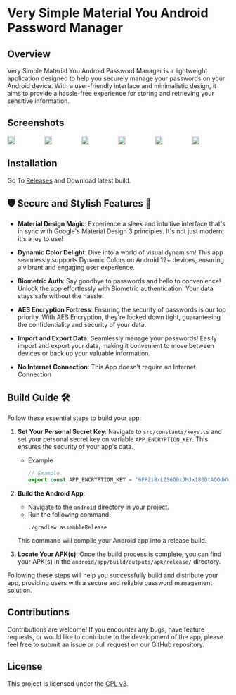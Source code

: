 # Very Simple Material You Android Password Manager

## Overview
Very Simple Material You Android Password Manager is a lightweight application designed to help you securely manage your passwords on your Android device. With a user-friendly interface and minimalistic design, it aims to provide a hassle-free experience for storing and retrieving your sensitive information.

## Screenshots
<div style="display: flex; flex-direction: 'row';">
  <img src="https://github.com/ronitkrshah/password_manager/assets/118371892/71416867-b9bc-4f4e-870b-76777c5d0561" width=20%>
  <img src="https://github.com/ronitkrshah/password_manager/assets/118371892/db695a74-b6dc-468f-9c38-3680fdcd6484" width=20%>
  <img src="https://github.com/ronitkrshah/password_manager/assets/118371892/7dd631cb-a27e-4b01-8e27-cef96518a044" width=20%>
  <img src="https://github.com/ronitkrshah/password_manager/assets/118371892/5114b872-2cb6-4e9f-bc10-a9744359fc48" width=20%>
  <img src="https://github.com/ronitkrshah/password_manager/assets/118371892/daa1d08f-e7a8-4dbb-bca4-2f1a6e6bfabf" width=20%>
  <img src="https://github.com/ronitkrshah/password_manager/assets/118371892/9bc439dc-df45-4738-9916-8386bb90b790" width=20%>
</div>

## Installation
Go To [Releases](https://github.com/ronitkrshah/password_manager/releases) and Download latest build.

## 🛡️ Secure and Stylish Features 📱
- **Material Design Magic**: Experience a sleek and intuitive interface that's in sync with Google's Material Design 3 principles. It's not just modern; it's a joy to use!

- **Dynamic Color Delight**: Dive into a world of visual dynamism! This app seamlessly supports Dynamic Colors on Android 12+ devices, ensuring a vibrant and engaging user experience.

- **Biometric Auth**: Say goodbye to passwords and hello to convenience! Unlock the app effortlessly with Biometric authentication. Your data stays safe without the hassle.

- **AES Encryption Fortress**: Ensuring the security of passwords is our top priority. With AES Encryption, they're locked down tight, guaranteeing the confidentiality and security of your data.

- **Import and Export Data**: Seamlessly manage your passwords! Easily import and export your data, making it convenient to move between devices or back up your valuable information.

- **No Internet Connection**: This App doesn't require an Internet Connection

## Build Guide 🛠️

Follow these essential steps to build your app:

1. **Set Your Personal Secret Key**: Navigate to `src/constants/keys.ts` and set your personal secret key on variable `APP_ENCRYPTION_KEY`. This ensures the security of your app's data.
    - Example
      ```typescript
      // Example
      export const APP_ENCRYPTION_KEY = '6FPZi8xLZS6O0xJMJx180DtAQOdWVLr0';
      ```

3. **Build the Android App**:
   - Navigate to the `android` directory in your project.
   - Run the following command:
     ```
     ./gradlew assembleRelease
     ```
   This command will compile your Android app into a release build.

4. **Locate Your APK(s)**:
   Once the build process is complete, you can find your APK(s) in the `android/app/build/outputs/apk/release/` directory.

Following these steps will help you successfully build and distribute your app, providing users with a secure and reliable password management solution.


## Contributions
Contributions are welcome! If you encounter any bugs, have feature requests, or would like to contribute to the development of the app, please feel free to submit an issue or pull request on our GitHub repository.

## License
This project is licensed under the [GPL v3](LICENSE).
